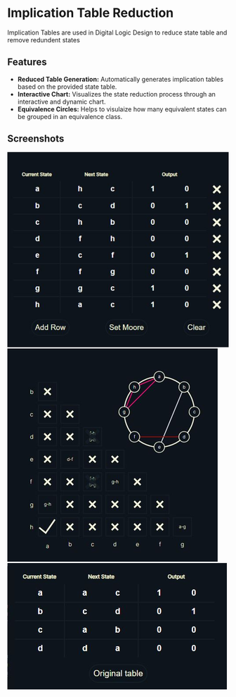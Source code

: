 # Implication Table Reduction

Implication Tables are used in Digital Logic Design to reduce state table and remove redundent states


## Features

- **Reduced Table Generation:** Automatically generates implication tables based on the provided state table.
- **Interactive Chart:** Visualizes the state reduction process through an interactive and dynamic chart.
- **Equivalence Circles:** Helps to visulaize how many equivalent states can be grouped in an equivalence class.

## Screenshots

![Original table](screenshots/originalTable.jpg)
![Chart and Equivalence Circle](screenshots/chart.jpg)
![Reduced Table](screenshots/reduced.jpg)
